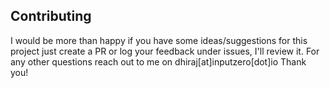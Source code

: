 ## Contributing

I would be more than happy if you have some ideas/suggestions for this project just create a PR or log your feedback under issues, I'll review it. For any other questions reach out to me on dhiraj[at]inputzero[dot]io Thank you!
